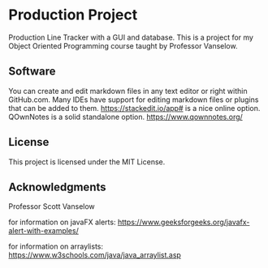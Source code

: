 # Production Project
 Production Line Tracker with a GUI and database. This is a project for my Object Oriented Programming course taught by Professor Vanselow. 

## Software

You can create and edit markdown files in any text editor or right within GitHub.com. 
Many IDEs have support for editing markdown files or plugins that can be added to them.
https://stackedit.io/app# is a nice online option.
QOwnNotes is a solid standalone option. https://www.qownnotes.org/

## License

This project is licensed under the MIT License.

## Acknowledgments
Professor Scott Vanselow

for information on javaFX alerts:
https://www.geeksforgeeks.org/javafx-alert-with-examples/

for information on arraylists:
https://www.w3schools.com/java/java_arraylist.asp
